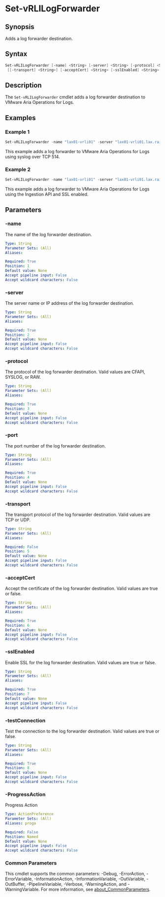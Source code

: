 # Set-vRLILogForwarder

## Synopsis

Adds a log forwarder destination.

## Syntax

```powershell
Set-vRLILogForwarder [-name] <String> [-server] <String> [-protocol] <String> [-port] <String>
 [[-transport] <String>] [-acceptCert] <String> [-sslEnabled] <String> [-testConnection] <String> [-ProgressAction <ActionPreference>] [<CommonParameters>]
```

## Description

The `Set-vRLILogForwarder` cmdlet adds a log forwarder destination to VMware Aria Operations for Logs.

## Examples

### Example 1

```powershell
Set-vRLILogForwarder -name "lax01-vrli01" -server "lax01-vrli01.lax.rainpole.io" -protocol SYSLOG -port 514 -transport TCP -acceptCert false -sslEnabled false -testConnection false
```

This example adds a log forwarder to VMware Aria Operations for Logs using syslog over TCP 514.

### Example 2

```powershell
Set-vRLILogForwarder -name "lax01-vrli01" -server "lax01-vrli01.lax.rainpole.io" -protocol CFAPI -port 9543 acceptCert true -sslEnabled true -testConnection true
```

This example adds a log forwarder to VMware Aria Operations for Logs using the Ingestion API and SSL enabled.

## Parameters

### -name

The name of the log forwarder destination.

```yaml
Type: String
Parameter Sets: (All)
Aliases:

Required: True
Position: 1
Default value: None
Accept pipeline input: False
Accept wildcard characters: False
```

### -server

The server name or IP address of the log forwarder destination.

```yaml
Type: String
Parameter Sets: (All)
Aliases:

Required: True
Position: 2
Default value: None
Accept pipeline input: False
Accept wildcard characters: False
```

### -protocol

The protocol of the log forwarder destination. Valid values are CFAPI, SYSLOG, or RAW.

```yaml
Type: String
Parameter Sets: (All)
Aliases:

Required: True
Position: 3
Default value: None
Accept pipeline input: False
Accept wildcard characters: False
```

### -port

The port number of the log forwarder destination.

```yaml
Type: String
Parameter Sets: (All)
Aliases:

Required: True
Position: 4
Default value: None
Accept pipeline input: False
Accept wildcard characters: False
```

### -transport

The transport protocol of the log forwarder destination. Valid values are TCP or UDP.

```yaml
Type: String
Parameter Sets: (All)
Aliases:

Required: False
Position: 5
Default value: None
Accept pipeline input: False
Accept wildcard characters: False
```

### -acceptCert

Accept the certificate of the log forwarder destination. Valid values are true or false.

```yaml
Type: String
Parameter Sets: (All)
Aliases:

Required: True
Position: 6
Default value: None
Accept pipeline input: False
Accept wildcard characters: False
```

### -sslEnabled

Enable SSL for the log forwarder destination. Valid values are true or false.

```yaml
Type: String
Parameter Sets: (All)
Aliases:

Required: True
Position: 7
Default value: None
Accept pipeline input: False
Accept wildcard characters: False
```

### -testConnection

Test the connection to the log forwarder destination. Valid values are true or false.

```yaml
Type: String
Parameter Sets: (All)
Aliases:

Required: True
Position: 8
Default value: None
Accept pipeline input: False
Accept wildcard characters: False
```

### -ProgressAction

Progress Action

```yaml
Type: ActionPreference
Parameter Sets: (All)
Aliases: proga

Required: False
Position: Named
Default value: None
Accept pipeline input: False
Accept wildcard characters: False
```

### Common Parameters

This cmdlet supports the common parameters: -Debug, -ErrorAction, -ErrorVariable, -InformationAction, -InformationVariable, -OutVariable, -OutBuffer, -PipelineVariable, -Verbose, -WarningAction, and -WarningVariable. For more information, see [about_CommonParameters](http://go.microsoft.com/fwlink/?LinkID=113216).
